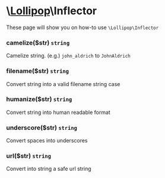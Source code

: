 # \\[Lollipop](http://github.com/4ldrich/lollipop-php)\Inflector

These page will show you on how-to use ```\Lollipop\Inflector``` 

### camelize($str) ```string```
Camelize string. (e.g.) ```john_aldrich``` to ```JohnAldrich```

### filename($str) ```string```
Convert string into a valid filename string case

### humanize($str) ```string```
Convert string into human readable format

### underscore($str) ```string```
Convert spaces into underscores

### url($str) ```string```
Convert into string a safe url string

